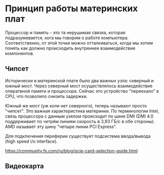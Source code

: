 # Принцип работы материнских плат

Процессор и память - это та нерушимая связка, которая подразумевается, кога мы говорим о работе компьютера. Соответственно, от этой точки можно отталкиваться, когда мы хотим понять как должно происходить внутреннее взаимодействие компонентов.

## Чипсет

Исторически в материнской плате было два важных узла: северный и южный мост. Через северный мост осуществлялось взаимодействие оператвной памяти и процессора. Сейчас это устройство "переехало" в CPU, что позволило снизить задержки.

Южный же мост (уж коли нет северного), теперь называют просто "чипсет". Это важная характеристика материнки. По терминологии Intel, связь процессора с данным узелом происходит по шине DMI (DMI 4.0 поддерживает по четрём линиям скорость в 3,93 ГБ/с в обе стороны). AMD называет эту шину "четыре линии PCI Express".

Для подключения переферии существует подсистема ввода/вывода (high speed i/o interface).

https://community.fs.com/ru/blog/pcie-card-selection-guide.html

<!--
- lm324
- MX BIOS
- NH82801GB
- Контроллер графики и памяти Intel® 82G31
- Контроллер графики и памяти Intel® 82G31
- W83627DHG-A
- GD75232DW
- P0903BDG MOSFET
- Сетевая карта Orient XWT-R81PEV2 1 x RJ45
-->

## Видеокарта
